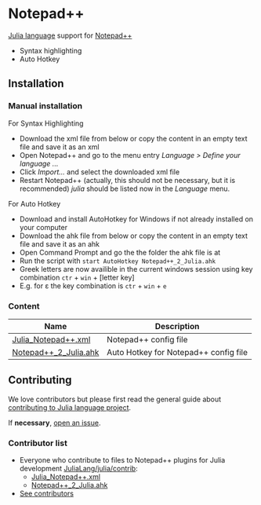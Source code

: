 # Notepad++

[Julia language](https://julialang.org/) support for [Notepad++](https://notepad-plus-plus.org/)

- Syntax highlighting
- Auto Hotkey

## Installation
### Manual installation
For Syntax Highlighting
- Download the xml file from below or copy the content in an empty text file and save it as an xml
- Open Notepad++ and go to the menu entry *Language > Define your language ...*
- Click *Import...* and select the downloaded xml file
- Restart Notepad++ (actually, this should not be necessary, but it is recommended)
*julia* should be listed now in the *Language* menu. 

For Auto Hotkey
- Download and install AutoHotkey for Windows if not already installed on your computer
- Download the ahk file from below or copy the content in an empty text file and save it as an ahk
- Open Command Prompt and go the the folder the ahk file is at
- Run the script with `start AutoHotkey Notepad++_2_Julia.ahk`
- Greek letters are now availible in the current windows session using key combination `ctr` + `win` + [letter key] 
- E.g. for ε the key combination is `ctr` + `win` + `e`


### Content
| Name                           |  Description                                                |
| ------------------------------ | ----------------------------------------------------------- |
|[ Julia_Notepad++.xml ](Julia_Notepad++.xml) | Notepad++ config file |
|[ Notepad++_2_Julia.ahk ](Notepad++_2_Julia.ahk) | Auto Hotkey for Notepad++ config file |

## Contributing
We love contributors but please first read the general guide about [contributing to Julia language project](https://github.com/JuliaLang/julia/blob/master/CONTRIBUTING.md).

If **necessary**, [open an issue](https://github.com/JuliaEditorSupport/julia-NotepadPlusPlus/issues).

### Contributor list
- Everyone who contribute to files to Notepad++ plugins for Julia development [JuliaLang/julia/contrib](https://github.com/JuliaLang/julia/tree/5b95805fc73abe672a85ef04249cf34378ec9f74/contrib):
  - [Julia_Notepad++.xml](https://github.com/JuliaLang/julia/blob/f8a44d52f80a120f7595995f8d6d8c31b84cf7dd/contrib/Julia_Notepad%2B%2B.xml)
  - [Notepad++_2_Julia.ahk](https://github.com/JuliaLang/julia/blob/4e4663e13e837eb6bc617125c830ac956e1d96ed/contrib/Notepad%2B%2B_2_Julia.ahk)
- [See contributors](https://github.com/JuliaEditorSupport/julia-NotepadPlusPlus/graphs/contributors)
